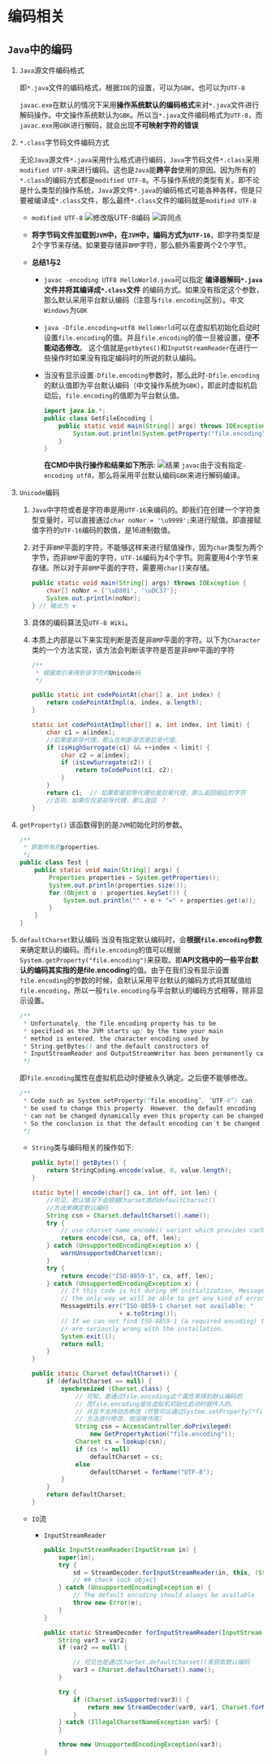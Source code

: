 # 编码相关

## ``Java``中的编码

1. ``Java``源文件编码格式

    即``*.java``文件的编码格式，根据``IDE``的设置，可以为``GBK``，也可以为``UTF-8``

    ``javac.exe``在默认的情况下采用**操作系统默认的编码格式**来对``*.java``文件进行解码操作。中文操作系统默认为``GBK``。所以当``*.java``文件编码格式为``UTF-8``，而``javac.exe``用``GBK``进行解码，就会出现**不可映射字符的错误**

2. ``*.class``字节码文件编码方式

    无论``Java``源文件``*.java``采用什么格式进行编码，``Java``字节码文件``*.class``采用``modified UTF-8``来进行编码。这也是``Java``能**跨平台**使用的原因。因为所有的``*.class``的编码方式都是``modified UTF-8``。不与操作系统的类型有关。即不论是什么类型的操作系统，``Java``源文件``*.java``的编码格式可能各种各样，但是只要被编译成``*.class``文件，那么最终``*.class``文件的编码就是``modified UTF-8``

    + ``modified UTF-8``
        ![修改版UTF-8编码](../Image/Modified.png)
        ![异同点](../Image/ModifiedAndNormalUTF-8.png)

    + **将字节码文件加载到``JVM``中，在``JVM``中，编码方式为``UTF-16``**，即字符类型是2个字节来存储。如果要存储非``BMP``字符，那么额外需要两个2个字节。

    + **总结1与2**
        + ``javac -encoding UTF8 HelloWorld.java``可以指定 **编译器解码``*.java``文件并将其编译成``*.class``文件** 的编码方式。如果没有指定这个参数，那么默认采用平台默认编码（注意与``file.encoding``区别）。中文``Windows``为``GBK``

        + ``java -Dfile.encoding=utf8 HelloWorld``可以在虚拟机初始化启动时设置``file.encoding``的值。并且``file.encoding``的值一旦被设置，便**不能动态修改**。
        这个值就是``getbytes()``和``InputStreamReader``在进行一些操作时如果没有指定编码时的所说的默认编码。

        + 当没有显示设置``-Dfile.encoding``参数时，那么此时``-Dfile.encoding``的默认值即为平台默认编码（中文操作系统为``GBK``），即此时虚拟机启动后，``file.encoding``的值即为平台默认值。

            ```java
            import java.io.*;
            public class GetFileEncoding {
                public static void main(String[] args) throws IOException {
                    System.out.println(System.getProperty("file.encoding"));
                }
            }

            ```

            **在CMD中执行操作和结果如下所示**:
            ![结果](../Image/CMD.png)
            ``javac``由于没有指定``-encoding utf8``，那么将采用平台默认编码``GBK``来进行解码编译。

3. ``Unicode``编码

    1. ``Java``中字符或者是字符串是用``UTF-16``来编码的。即我们在创建一个字符类型变量时，可以直接通过``char noNor = '\u9999';``来进行赋值。即直接赋值字符的``UTF-16``编码的数值，是16进制数值。

    2. 对于非``BMP``平面的字符，不能够这样来进行赋值操作，因为``char``类型为两个字节，而非``BMP``平面的字符，``UTF-16``编码为4个字节。则需要用4个字节来存储。所以对于非``BMP``平面的字符，需要用``char[]``来存储。

        ```java
        public static void main(String[] args) throws IOException {
            char[] noNor = {'\uD801', '\uDC37'};
            System.out.println(noNor);
        } // 输出为 𐐷
        ```

    3. 具体的编码算法见``UTF-8 Wiki``。

    4. 本质上内部是以下来实现判断是否是非``BMP``平面的字符。以下为``Character``类的一个方法实现，该方法会判断该字符是否是非``BMP``平面的字符

        ```java
        /**
         * 根据索引来得到该字符的Unicode码
         */

        public static int codePointAt(char[] a, int index) {
            return codePointAtImpl(a, index, a.length);
        }

        static int codePointAtImpl(char[] a, int index, int limit) {
            char c1 = a[index];
            //如果是前导代理，那么在判断是否是后尾代理。
            if (isHighSurrogate(c1) && ++index < limit) {
                char c2 = a[index];
                if (isLowSurrogate(c2)) {
                    return toCodePoint(c1, c2);
                }
            }
            return c1;  // 如果即是前导代理也是后尾代理，那么返回相应的字符
            //否则，如果仅仅是前导代理，那么返回 ？
        }
        ```

4. ``getProperty()``
    该函数得到的是``JVM``初始化时的参数。

    ```java
    /**
     * 获取所有的properties。
     */
    public class Test {
        public static void main(String[] args) {
            Properties properties = System.getProperties();
            System.out.println(properties.size());
            for (Object o : properties.keySet()) {
                System.out.println("" + o + "=" + properties.get(o));
            }
        }
    }
    ```

5. ``defaultCharset``默认编码
    当没有指定默认编码时，会**根据``file.encoding``参数**来确定默认的编码。而``file.encoding``的值可以根据``System.getProperty("file.encoding")``来获取。即**API文档中的一些平台默认的编码其实指的是file.encoding**的值。由于在我们没有显示设置``file.encoding``的参数的时候，会默认采用平台默认的编码方式将其赋值给``file.encoding``，所以一般``file.encoding``与平台默认的编码方式相等，除非显示设置。

    ```java
    /**
     * Unfortunately, the file.encoding property has to be
     * specified as the JVM starts up; by the time your main
     * method is entered, the character encoding used by
     * String.getBytes() and the default constructors of
     * InputStreamReader and OutputStreamWriter has been permanently cached.
     */
    ```

    即``file.encoding``属性在虚拟机启动时便被永久确定。之后便不能够修改。

    ```java
    /**
     * Code such as System.setProperty(“file.encoding”, “UTF-8”) can
     * be used to change this property. However, the default encoding
     * can not be changed dynamically even this property can be changed.
     * So the conclusion is that the default encoding can’t be changed after JVM starts.
     */
    ```

    + ``String``类与编码相关的操作如下:

        ```java
        public byte[] getBytes() {
            return StringCoding.encode(value, 0, value.length);
        }

        static byte[] encode(char[] ca, int off, int len) {
            //可见，默认情况下会根据Charset类的defaultCharset()
            //方法来确定默认编码
            String csn = Charset.defaultCharset().name();
            try {
                // use charset name encode() variant which provides caching.
                return encode(csn, ca, off, len);
            } catch (UnsupportedEncodingException x) {
                warnUnsupportedCharset(csn);
            }
            try {
                return encode("ISO-8859-1", ca, off, len);
            } catch (UnsupportedEncodingException x) {
                // If this code is hit during VM initialization, MessageUtils is
                // the only way we will be able to get any kind of error message.
                MessageUtils.err("ISO-8859-1 charset not available: "
                                + x.toString());
                // If we can not find ISO-8859-1 (a required encoding) then things
                // are seriously wrong with the installation.
                System.exit(1);
                return null;
            }
        }

        public static Charset defaultCharset() {
            if (defaultCharset == null) {
                synchronized (Charset.class) {
                    // 可知，是通过file.encoding这个属性来得到默认编码的
                    // 而file.encoding是在虚拟机初始化启动时就传入的，
                    // 并且不支持动态修改（尽管可以通过System.setProperty("file.encoding","GBK")
                    // 方法进行修改，但没啥作用）
                    String csn = AccessController.doPrivileged(
                        new GetPropertyAction("file.encoding"));
                    Charset cs = lookup(csn);
                    if (cs != null)
                        defaultCharset = cs;
                    else
                        defaultCharset = forName("UTF-8");
                }
            }
            return defaultCharset;
        }
        ```

    + ``IO``流

        + ``InputStreamReader``

            ```java
            public InputStreamReader(InputStream in) {
                super(in);
                try {
                    sd = StreamDecoder.forInputStreamReader(in, this, (String)null);
                    // ## check lock object
                } catch (UnsupportedEncodingException e) {
                    // The default encoding should always be available
                    throw new Error(e);
                }
            }

            public static StreamDecoder forInputStreamReader(InputStream var0, Object var1, String var2) throws UnsupportedEncodingException {
                String var3 = var2;
                if (var2 == null) {

                    // 可见也是通过CharSet.defaultCharset()来获取默认编码
                    var3 = Charset.defaultCharset().name();
                }

                try {
                    if (Charset.isSupported(var3)) {
                        return new StreamDecoder(var0, var1, Charset.forName(var3));
                    }
                } catch (IllegalCharsetNameException var5) {
                }

                throw new UnsupportedEncodingException(var3);
            }
            ```
